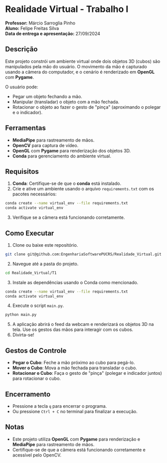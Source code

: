 # Realidade Virtual - Trabalho I

**Professor:** Márcio Sarroglia Pinho  
**Aluno:** Felipe Freitas Silva  
**Data de entrega e apresentação:** 27/09/2024

## Descrição

Este projeto constrói um ambiente virtual onde dois objetos 3D (cubos) são manipulados pela mão do usuário. O movimento da mão é capturado usando a câmera do computador, e o cenário é renderizado em **OpenGL** com **Pygame**.

O usuário pode:
- Pegar um objeto fechando a mão.
- Manipular (transladar) o objeto com a mão fechada.
- Rotacionar o objeto ao fazer o gesto de "pinça" (aproximando o polegar e o indicador).

## Ferramentas

- **MediaPipe** para rastreamento de mãos.
- **OpenCV** para captura de vídeo.
- **OpenGL** com **Pygame** para renderização dos objetos 3D.
- **Conda** para gerenciamento do ambiente virtual.

## Requisitos

1. **Conda**: Certifique-se de que o **conda** está instalado.
2. Crie e ative um ambiente usando o arquivo `requirements.txt` com os pacotes necessários:
```bash
conda create --name virtual_env --file requirements.txt
conda activate virtual_env
```
3. Verifique se a câmera está funcionando corretamente.

## Como Executar

1. Clone ou baixe este repositório.
```bash
git clone git@github.com:EngenhariaSoftwarePUCRS/Realidade_Virtual.git
```
2. Navegue até a pasta do projeto.
```bash
cd Realidade_Virtual/T1
```
3. Instale as dependências usando o Conda como mencionado.
```bash
conda create --name virtual_env --file requirements.txt
conda activate virtual_env
```
4. Execute o script `main.py`.
```bash
python main.py
```
5. A aplicação abrirá o feed da webcam e renderizará os objetos 3D na tela. Use os gestos das mãos para interagir com os cubos.
6. Divirta-se!

## Gestos de Controle

- **Pegar o Cubo**: Feche a mão próximo ao cubo para pegá-lo.
- **Mover o Cubo**: Mova a mão fechada para transladar o cubo.
- **Rotacionar o Cubo**: Faça o gesto de "pinça" (polegar e indicador juntos) para rotacionar o cubo.

## Encerramento

- Pressione a tecla `q` para encerrar o programa.
- Ou pressione `Ctrl + C` no terminal para finalizar a execução.

## Notas

- Este projeto utiliza **OpenGL** com **Pygame** para renderização e **MediaPipe** para rastreamento de mãos.
- Certifique-se de que a câmera está funcionando corretamente e acessível pelo OpenCV.

